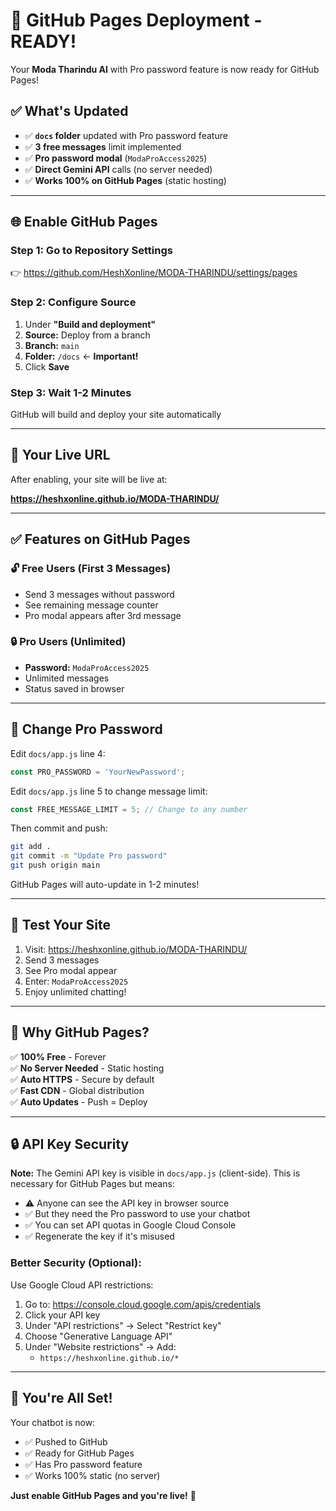 # 🚀 GitHub Pages Deployment - READY!

Your **Moda Tharindu AI** with Pro password feature is now ready for GitHub Pages!

## ✅ What's Updated

- ✅ **`docs` folder** updated with Pro password feature
- ✅ **3 free messages** limit implemented
- ✅ **Pro password modal** (`ModaProAccess2025`)
- ✅ **Direct Gemini API** calls (no server needed)
- ✅ **Works 100% on GitHub Pages** (static hosting)

---

## 🌐 Enable GitHub Pages

### Step 1: Go to Repository Settings
👉 https://github.com/HeshXonline/MODA-THARINDU/settings/pages

### Step 2: Configure Source
1. Under **"Build and deployment"**
2. **Source:** Deploy from a branch
3. **Branch:** `main`
4. **Folder:** `/docs` ← **Important!**
5. Click **Save**

### Step 3: Wait 1-2 Minutes
GitHub will build and deploy your site automatically

---

## 🎉 Your Live URL

After enabling, your site will be live at:

**https://heshxonline.github.io/MODA-THARINDU/**

---

## ✅ Features on GitHub Pages

### 🔓 Free Users (First 3 Messages)
- Send 3 messages without password
- See remaining message counter
- Pro modal appears after 3rd message

### 🔒 Pro Users (Unlimited)
- **Password:** `ModaProAccess2025`
- Unlimited messages
- Status saved in browser

---

## 🔑 Change Pro Password

Edit `docs/app.js` line 4:
```javascript
const PRO_PASSWORD = 'YourNewPassword';
```

Edit `docs/app.js` line 5 to change message limit:
```javascript
const FREE_MESSAGE_LIMIT = 5; // Change to any number
```

Then commit and push:
```bash
git add .
git commit -m "Update Pro password"
git push origin main
```

GitHub Pages will auto-update in 1-2 minutes!

---

## 🧪 Test Your Site

1. Visit: https://heshxonline.github.io/MODA-THARINDU/
2. Send 3 messages
3. See Pro modal appear
4. Enter: `ModaProAccess2025`
5. Enjoy unlimited chatting!

---

## 📱 Why GitHub Pages?

✅ **100% Free** - Forever  
✅ **No Server Needed** - Static hosting  
✅ **Auto HTTPS** - Secure by default  
✅ **Fast CDN** - Global distribution  
✅ **Auto Updates** - Push = Deploy  

---

## 🔒 API Key Security

**Note:** The Gemini API key is visible in `docs/app.js` (client-side). This is necessary for GitHub Pages but means:

- ⚠️ Anyone can see the API key in browser source
- ✅ But they need the Pro password to use your chatbot
- ✅ You can set API quotas in Google Cloud Console
- ✅ Regenerate the key if it's misused

### Better Security (Optional):
Use Google Cloud API restrictions:
1. Go to: https://console.cloud.google.com/apis/credentials
2. Click your API key
3. Under "API restrictions" → Select "Restrict key"
4. Choose "Generative Language API"
5. Under "Website restrictions" → Add:
   - `https://heshxonline.github.io/*`

---

## 🎊 You're All Set!

Your chatbot is now:
- ✅ Pushed to GitHub
- ✅ Ready for GitHub Pages
- ✅ Has Pro password feature
- ✅ Works 100% static (no server)

**Just enable GitHub Pages and you're live!** 🚀
